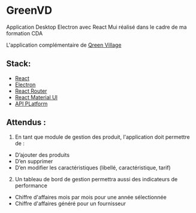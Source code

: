 # GreenVD
Application Desktop Electron avec React Mui  réalisé dans le cadre de ma formation CDA 

L'application complémentaire de   [Qreen Village](https://quentin.amorce.org)


## Stack: 
- [React](https://fr.reactjs.org)
- [Electron](https://www.electronjs.org)
- [React Router](https://reactrouter.com/en/main)
- [React Material UI](https://mui.com)
- [API PLatform](https://api-platform.com)
## Attendus : 



1. En tant que  module de gestion des produit, l'application  doit permettre de  :

- D’ajouter des produits
- D’en supprimer
- D’en modifier les caractéristiques (libellé, caractéristique, tarif)


 2. Un tableau de bord de gestion permettra aussi des indicateurs de performance
 
- Chiffre d'affaires mois par mois pour une année sélectionnée
- Chiffre d'affaires généré pour un fournisseur


